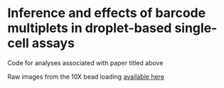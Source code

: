 # Inference and effects of barcode multiplets in droplet-based single-cell assays
Code for analyses associated with paper titled above

Raw images from the 10X bead loading [available here](https://github.com/buenrostrolab/10x_multibead_images)
